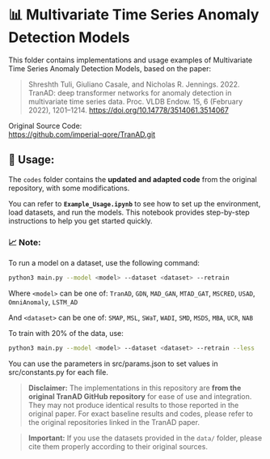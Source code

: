 # 📊 Multivariate Time Series Anomaly Detection Models
This folder contains implementations and usage examples of Multivariate Time Series Anomaly Detection Models, based on the paper:  
>  Shreshth Tuli, Giuliano Casale, and Nicholas R. Jennings. 2022. TranAD: deep transformer networks for anomaly detection in multivariate time series data. Proc. VLDB Endow. 15, 6 (February 2022), 1201–1214. https://doi.org/10.14778/3514061.3514067

Original Source Code:  
https://github.com/imperial-qore/TranAD.git



## 📌 Usage:
The `codes` folder contains the **updated and adapted code** from the original repository, with some modifications.

You can refer to **`Example_Usage.ipynb`** to see how to set up the environment, load datasets, and run the models. This notebook provides step-by-step instructions to help you get started quickly.

### 📈 Note:
To run a model on a dataset, use the following command:
```bash
python3 main.py --model <model> --dataset <dataset> --retrain
```

Where `<model>` can be one of:
`TranAD`, `GDN`, `MAD_GAN`, `MTAD_GAT`, `MSCRED`, `USAD`, `OmniAnomaly`, `LSTM_AD`

And `<dataset>` can be one of:
`SMAP`, `MSL`, `SWaT`, `WADI`, `SMD`, `MSDS`, `MBA`, `UCR`, `NAB`

To train with 20% of the data, use:
```bash
python3 main.py --model <model> --dataset <dataset> --retrain --less
```

You can use the parameters in src/params.json to set values in src/constants.py for each file.

>  **Disclaimer:** The implementations in this repository are **from the original TranAD GitHub repository** for ease of use and integration. They may not produce identical results to those reported in the original paper. For exact baseline results and codes, please refer to the original repositories linked in the TranAD paper.


>  **Important:** If you use the datasets provided in the `data/` folder, please cite them properly according to their original sources.


